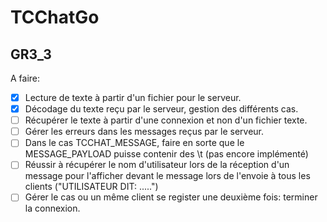 # TCChatGo
## GR3_3
A faire:
* [x] Lecture de texte à partir d'un fichier pour le serveur.
* [x] Décodage du texte reçu par le serveur, gestion des différents cas.
* [ ] Récupérer le texte à partir d'une connexion et non d'un fichier texte.
* [ ] Gérer les erreurs dans les messages reçus par le serveur.
* [ ] Dans le cas TCCHAT_MESSAGE, faire en sorte que le MESSAGE_PAYLOAD puisse contenir des \t (pas encore implémenté)
* [ ] Réussir à récupérer le nom d'utilisateur lors de la réception d'un message pour l'afficher devant le message lors de l'envoie à tous les clients ("UTILISATEUR DIT: .....")
* [ ] Gérer le cas ou un même client se register une deuxième fois: terminer la connexion.
